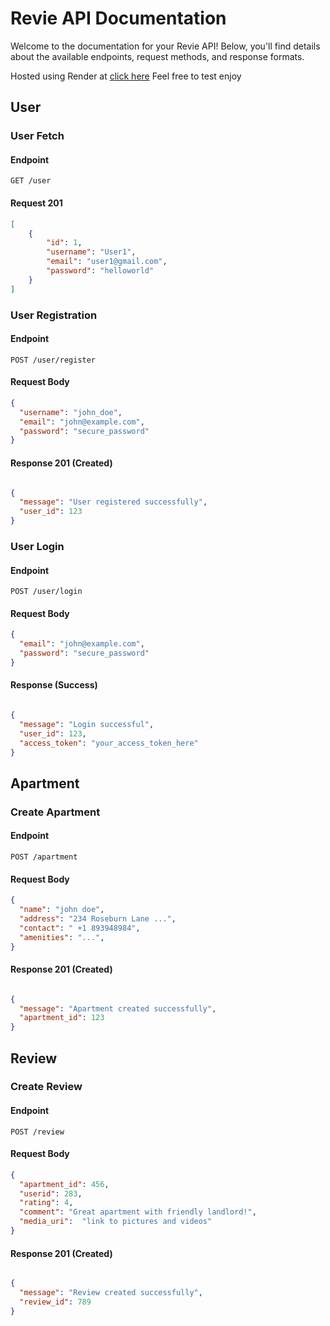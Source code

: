
# Revie API Documentation

Welcome to the documentation for your Revie API! Below, you'll find details about the available endpoints, request methods, and response formats.

Hosted using Render at [click here](https://revie-ygqb.onrender.com)
Feel free to test enjoy

## User


### User Fetch

#### Endpoint

`GET /user`

#### Request 201

```JSON
[
    {
        "id": 1,
        "username": "User1",
        "email": "user1@gmail.com",
        "password": "helloworld"
    }
]
```


### User Registration

#### Endpoint

`POST /user/register`

#### Request Body

```JSON
{
  "username": "john_doe",
  "email": "john@example.com",
  "password": "secure_password"
}
```
#### Response 201 (Created)


```JSON

{
  "message": "User registered successfully",
  "user_id": 123
}
```

### User Login

#### Endpoint

`POST /user/login`

#### Request Body

```JSON
{
  "email": "john@example.com",
  "password": "secure_password"
}
```
#### Response (Success)


```JSON

{
  "message": "Login successful",
  "user_id": 123,
  "access_token": "your_access_token_here"
}
```

## Apartment

### Create Apartment

#### Endpoint

`POST /apartment`

#### Request Body

```JSON
{
  "name": "john doe",
  "address": "234 Roseburn Lane ...",
  "contact": " +1 893948984",
  "amenities": "...",
}
```
#### Response 201 (Created)


```JSON

{
  "message": "Apartment created successfully",
  "apartment_id": 123
}
```

## Review

### Create Review

#### Endpoint

`POST /review`

#### Request Body

```JSON
{
  "apartment_id": 456,
  "userid": 283,
  "rating": 4,
  "comment": "Great apartment with friendly landlord!",
  "media_uri":  "link to pictures and videos"
}
```
#### Response 201 (Created)


```JSON

{
  "message": "Review created successfully",
  "review_id": 789
}
```

